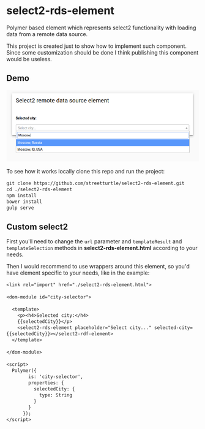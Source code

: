 # select2-rds-element

Polymer based element which represents select2 functionality with loading data from a remote data source.

This project is created just to show how to implement such component. Since some customization should be done I think publishing this component would be useless.

## Demo

![screenshot](https://raw.githubusercontent.com/streetturtle/select2-rds-element/master/screenshot.png)

To see how it works locally clone this repo and run the project:

```
git clone https://github.com/streetturtle/select2-rds-element.git
cd ./select2-rds-element
npm install
bower install
gulp serve
```  

## Custom select2

First you'll need to change the `url` parameter and `templateResult` and `templateSelection` methods in **select2-rds-element.html** according to your needs.

Then I would recommend to use wrappers around this element, so you'd have element specific to your needs, like in the example:

```
<link rel="import" href="./select2-rds-element.html">

<dom-module id="city-selector">

  <template>
    <p><h4>Selected city:</h4>
    {{selectedCity}}</p>
    <select2-rds-element placeholder="Select city..." selected-city={{selectedCity}}></select2-rdf-element>
  </template>

</dom-module>

<script>
  Polymer({
        is: 'city-selector',
        properties: {
          selectedCity: {
            type: String
          }
        }
      });
</script>
```
